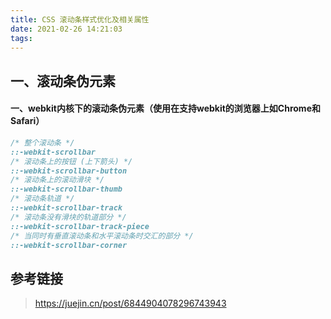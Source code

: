```yaml
---
title: CSS 滚动条样式优化及相关属性
date: 2021-02-26 14:21:03
tags:
---
```


## 一、滚动条伪元素

#### 一、webkit内核下的滚动条伪元素（使用在支持webkit的浏览器上如Chrome和Safari）
```css
/* 整个滚动条 */
::-webkit-scrollbar
/* 滚动条上的按钮 (上下箭头) */
::-webkit-scrollbar-button
/* 滚动条上的滚动滑块 */
::-webkit-scrollbar-thumb
/* 滚动条轨道 */
::-webkit-scrollbar-track
/* 滚动条没有滑块的轨道部分 */
::-webkit-scrollbar-track-piece
/* 当同时有垂直滚动条和水平滚动条时交汇的部分 */
::-webkit-scrollbar-corner
```

## 参考链接

> https://juejin.cn/post/6844904078296743943
